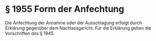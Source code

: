 # § 1955 Form der Anfechtung
Die Anfechtung der Annahme oder der Ausschlagung erfolgt durch Erklärung gegenüber dem Nachlassgericht. Für die Erklärung gelten die Vorschriften des § 1945.
